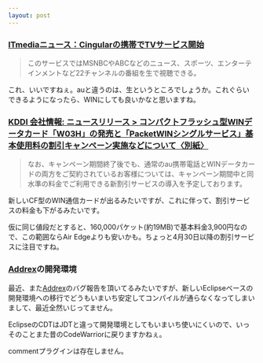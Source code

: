 ```yaml
---
layout: post
---
```

<h3><a href="http://www.itmedia.co.jp/news/articles/0501/26/news009.html">ITmediaニュース：Cingularの携帯でTVサービス開始</a></h3>
<blockquote><p>このサービスではMSNBCやABCなどのニュース、スポーツ、エンターテインメントなど22チャンネルの番組を生で視聴できる。</p>
</blockquote>
<p>これ、いいですねぇ。auと違うのは、生というところでしょうか。これぐらいできるようになったら、WINにしても良いかなと思いますね。</p>
<h3><a href="http://www.kddi.com/corporate/news_release/2005/0126a/besshi.html">KDDI 会社情報: ニュースリリース &gt; コンパクトフラッシュ型WINデータカード「W03H」の発売と「PacketWINシングルサービス」基本使用料の割引キャンペーン実施などについて〈別紙〉</a></h3>
<blockquote><p>なお、キャンペーン期間終了後でも、通常のau携帯電話とWINデータカードの両方をご契約されているお客様については、キャンペーン期間中と同水準の料金でご利用できる新割引サービスの導入を予定しております。</p>
</blockquote>
<p>新しいCF型のWIN通信カードが出るみたいですが、これに伴って、割引サービスの料金も下がるみたいです。</p>
<p>仮に同じ値段だとすると、160,000パケット(約19MB)で基本料金3,900円なので、この範囲ならAir Edgeよりも安いかも。ちょっと4月30日以降の割引サービスに注目ですね。</p>
<h3><a href="/?page=Addrex" class="wikipage">Addrex</a>の開発環境</h3>
<p>最近、また<a href="/?page=Addrex" class="wikipage">Addrex</a>のバグ報告を頂いてるみたいですが、新しいEclipseベースの開発環境への移行でどうもいまいち安定してコンパイルが通らなくなってしまいまして、最近全然いじってません。</p>
<p>EclipseのCDTはJDTと違って開発環境としてもいまいち使いにくいので、いっそのことまた昔のCodeWarriorに戻りますかねぇ。</p>
<p><span class="error">commentプラグインは存在しません。</span> </p>
